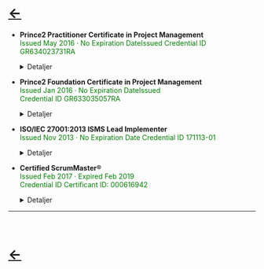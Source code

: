 # [&larr;](/index.md)

- **Prince2 Practitioner Certificate in Project Management**  
             <span style="color:green"> Issued May 2016 · No Expiration DateIssued
             Credential ID GR634023731RA </span>
        <details><summary>Detaljer</summary>
        Test

- **Prince2 Foundation Certificate in Project Management**  
            <span style="color:green">Issued Jan 2016 · No Expiration DateIssued  
            Credential ID GR633035057RA </span>
        <details><summary>Detaljer</summary>
        Test

- **ISO/IEC 27001:2013 ISMS Lead Implementer**  
            <span style="color:green"> Issued Nov 2013 · No Expiration Date
            Credential ID 171113-01 </span>  
        <details><summary>Detaljer</summary>
        Test  

- **Certified ScrumMaster®**  
            <span style="color:green"> Issued Feb 2017 · Expired Feb 2019  
            Credential ID Certificant ID: 000616942 </span>  
        <details><summary>Detaljer</summary>
        Test

---
<br>

# [&larr;](/index.md)


